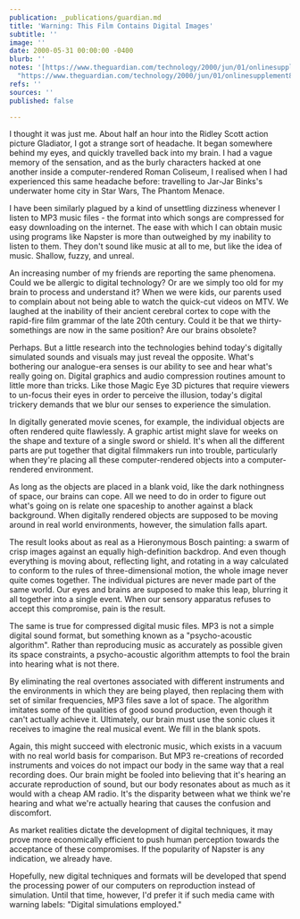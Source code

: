```yaml
---
publication: _publications/guardian.md
title: 'Warning: This Film Contains Digital Images'
subtitle: ''
image: ''
date: 2000-05-31 00:00:00 -0400
blurb: ''
notes: '[https://www.theguardian.com/technology/2000/jun/01/onlinesupplement8](https://www.theguardian.com/technology/2000/jun/01/onlinesupplement8
  "https://www.theguardian.com/technology/2000/jun/01/onlinesupplement8")'
refs: ''
sources: ''
published: false

---
```

I thought it was just me. About half an hour into the Ridley Scott action picture Gladiator, I got a strange sort of headache. It began somewhere behind my eyes, and quickly travelled back into my brain. I had a vague memory of the sensation, and as the burly characters hacked at one another inside a computer-rendered Roman Coliseum, I realised when I had experienced this same headache before: travelling to Jar-Jar Binks's underwater home city in Star Wars, The Phantom Menace.

I have been similarly plagued by a kind of unsettling dizziness whenever I listen to MP3 music files - the format into which songs are compressed for easy downloading on the internet. The ease with which I can obtain music using programs like Napster is more than outweighed by my inability to listen to them. They don't sound like music at all to me, but like the idea of music. Shallow, fuzzy, and unreal.

An increasing number of my friends are reporting the same phenomena. Could we be allergic to digital technology? Or are we simply too old for my brain to process and understand it? When we were kids, our parents used to complain about not being able to watch the quick-cut videos on MTV. We laughed at the inability of their ancient cerebral cortex to cope with the rapid-fire film grammar of the late 20th century. Could it be that we thirty-somethings are now in the same position? Are our brains obsolete?

Perhaps. But a little research into the technologies behind today's digitally simulated sounds and visuals may just reveal the opposite. What's bothering our analogue-era senses is our ability to see and hear what's really going on. Digital graphics and audio compression routines amount to little more than tricks. Like those Magic Eye 3D pictures that require viewers to un-focus their eyes in order to perceive the illusion, today's digital trickery demands that we blur our senses to experience the simulation.

In digitally generated movie scenes, for example, the individual objects are often rendered quite flawlessly. A graphic artist might slave for weeks on the shape and texture of a single sword or shield. It's when all the different parts are put together that digital filmmakers run into trouble, particularly when they're placing all these computer-rendered objects into a computer-rendered environment.

As long as the objects are placed in a blank void, like the dark nothingness of space, our brains can cope. All we need to do in order to figure out what's going on is relate one spaceship to another against a black background. When digitally rendered objects are supposed to be moving around in real world environments, however, the simulation falls apart.

The result looks about as real as a Hieronymous Bosch painting: a swarm of crisp images against an equally high-definition backdrop. And even though everything is moving about, reflecting light, and rotating in a way calculated to conform to the rules of three-dimensional motion, the whole image never quite comes together. The individual pictures are never made part of the same world. Our eyes and brains are supposed to make this leap, blurring it all together into a single event. When our sensory apparatus refuses to accept this compromise, pain is the result.

The same is true for compressed digital music files. MP3 is not a simple digital sound format, but something known as a "psycho-acoustic algorithm". Rather than reproducing music as accurately as possible given its space constraints, a psycho-acoustic algorithm attempts to fool the brain into hearing what is not there.

By eliminating the real overtones associated with different instruments and the environments in which they are being played, then replacing them with set of similar frequencies, MP3 files save a lot of space. The algorithm imitates some of the qualities of good sound production, even though it can't actually achieve it. Ultimately, our brain must use the sonic clues it receives to imagine the real musical event. We fill in the blank spots.

Again, this might succeed with electronic music, which exists in a vacuum with no real world basis for comparison. But MP3 re-creations of recorded instruments and voices do not impact our body in the same way that a real recording does. Our brain might be fooled into believing that it's hearing an accurate reproduction of sound, but our body resonates about as much as it would with a cheap AM radio. It's the disparity between what we think we're hearing and what we're actually hearing that causes the confusion and discomfort.

As market realities dictate the development of digital techniques, it may prove more economically efficient to push human perception towards the acceptance of these compromises. If the popularity of Napster is any indication, we already have.

Hopefully, new digital techniques and formats will be developed that spend the processing power of our computers on reproduction instead of simulation. Until that time, however, I'd prefer it if such media came with warning labels: "Digital simulations employed."